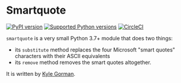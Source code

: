 Smartquote
==========

[![PyPI
version](https://badge.fury.io/py/smartquote.svg)](https://pypi.org/project/smartquote)
[![Supported Python
versions](https://img.shields.io/pypi/pyversions/smartquote.svg)](https://pypi.org/project/smartquote)
[![CircleCI](https://circleci.com/gh/kylebgorman/smartquote/tree/master.svg?style=svg)](https://circleci.com/gh/kylebgorman/smartquote/tree/master)

`smartquote` is a very small Python 3.7+ module that does two things:

-   its `substitute` method replaces the four Microsoft "smart quotes"
    characters with their ASCII equivalents
-   its `remove` method removes the smart quotes altogether.

It is written by [Kyle Gorman](kylebgorman@gmail.com).
